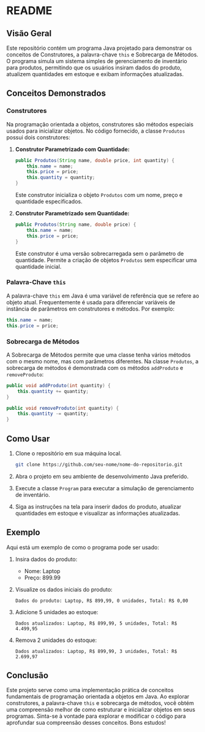 # README

## Visão Geral

Este repositório contém um programa Java projetado para demonstrar os conceitos de Construtores, a palavra-chave `this` e Sobrecarga de Métodos. O programa simula um sistema simples de gerenciamento de inventário para produtos, permitindo que os usuários insiram dados do produto, atualizem quantidades em estoque e exibam informações atualizadas.

## Conceitos Demonstrados

### Construtores

Na programação orientada a objetos, construtores são métodos especiais usados para inicializar objetos. No código fornecido, a classe `Produtos` possui dois construtores:

1. **Construtor Parametrizado com Quantidade:**
   ```java
   public Produtos(String name, double price, int quantity) {
       this.name = name;
       this.price = price;
       this.quantity = quantity;
   }
   ```
   Este construtor inicializa o objeto `Produtos` com um nome, preço e quantidade especificados.

2. **Construtor Parametrizado sem Quantidade:**
   ```java
   public Produtos(String name, double price) {
       this.name = name;
       this.price = price;
   }
   ```
   Este construtor é uma versão sobrecarregada sem o parâmetro de quantidade. Permite a criação de objetos `Produtos` sem especificar uma quantidade inicial.

### Palavra-Chave `this`

A palavra-chave `this` em Java é uma variável de referência que se refere ao objeto atual. Frequentemente é usada para diferenciar variáveis de instância de parâmetros em construtores e métodos. Por exemplo:
   ```java
   this.name = name;
   this.price = price;
   ```

### Sobrecarga de Métodos

A Sobrecarga de Métodos permite que uma classe tenha vários métodos com o mesmo nome, mas com parâmetros diferentes. Na classe `Produtos`, a sobrecarga de métodos é demonstrada com os métodos `addProduto` e `removeProduto`:
   ```java
   public void addProduto(int quantity) {
       this.quantity += quantity;
   }

   public void removeProduto(int quantity) {
       this.quantity -= quantity;
   }
   ```

## Como Usar

1. Clone o repositório em sua máquina local.
   ```bash
   git clone https://github.com/seu-nome/nome-do-repositorio.git
   ```

2. Abra o projeto em seu ambiente de desenvolvimento Java preferido.

3. Execute a classe `Program` para executar a simulação de gerenciamento de inventário.

4. Siga as instruções na tela para inserir dados do produto, atualizar quantidades em estoque e visualizar as informações atualizadas.

## Exemplo

Aqui está um exemplo de como o programa pode ser usado:

1. Insira dados do produto:
   - Nome: Laptop
   - Preço: 899.99

2. Visualize os dados iniciais do produto:
   ```
   Dados do produto: Laptop, R$ 899,99, 0 unidades, Total: R$ 0,00
   ```

3. Adicione 5 unidades ao estoque:
   ```
   Dados atualizados: Laptop, R$ 899,99, 5 unidades, Total: R$ 4.499,95
   ```

4. Remova 2 unidades do estoque:
   ```
   Dados atualizados: Laptop, R$ 899,99, 3 unidades, Total: R$ 2.699,97
   ```

## Conclusão

Este projeto serve como uma implementação prática de conceitos fundamentais de programação orientada a objetos em Java. Ao explorar construtores, a palavra-chave `this` e sobrecarga de métodos, você obtém uma compreensão melhor de como estruturar e inicializar objetos em seus programas. Sinta-se à vontade para explorar e modificar o código para aprofundar sua compreensão desses conceitos. Bons estudos!
